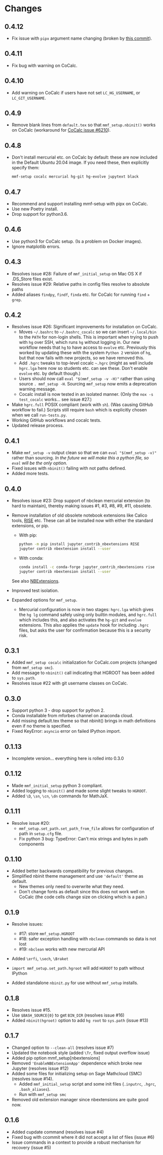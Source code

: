 Changes
=======
## 0.4.12
- Fix issue with `pipx` argument name changing (broken by 
  [this commit](https://github.com/pypa/pipx/commit/7274ee47ba3ca0315e3ae92e5e1d26c66241a394)).
  
## 0.4.11
- Fix bug with warning on CoCalc.

## 0.4.10
- Add warning on CoCalc if users have not set `LC_HG_USERNAME`, or `LC_GIT_USERNAME`.

## 0.4.9
- Remove blank lines from `default.tex` so that `mmf_setup.nbinit()` works on CoCalc
  (workaround for [CoCalc issue #6210][]).
  
[CoCalc issue #6210]: <https://github.com/sagemathinc/cocalc/issues/6210>

## 0.4.8
- Don't install mercurial etc. on CoCalc by default: these are now included in the
  Default Ubuntu 20.04 image.  If you need these, then explicitly specify them:
  
  ```bash
  mmf-setup cocalc mercurial hg-git hg-evolve jupytext black
  ```
  
## 0.4.7

- Recommend and support installing mmf-setup with pipx on CoCalc.
- Use new Poetry install.
- Drop support for python3.6.

## 0.4.6

- Use python3 for CoCalc setup.  (Is a problem on Docker images).
- Ignore matplotlib errors.

## 0.4.3

- Resolves issue #28: Failure of `mmf_initial_setup` on Mac OS X if .DS_Store files exist.
- Resolves issue #29: Relative paths in config files resolve to absolute paths
- Added aliases `findpy`, `findf`, `finda` etc. for CoCalc for running `find` + `grep`.

## 0.4.2

- Resolves issue #26: Significant improvements for installation on CoCalc.
  - Moves `~/.bashrc` to `~/.bashrc_cocalc` so we can insert `~/.local/bin` to the
    `PATH` for non-login shells.  This is important when trying to push with `hg` over
    SSH, which runs `hg` without logging in.  Our new workflow needs that `hg` to have
    access to `evolve` etc.   Previously this worked by updating these with the system
    `Python 2` version of `hg`, but that now fails with new projects, so we have removed
    this.
  - Add `.hgrc` tweaks to top-level cocalc `~.hgrc` (might as well include `hgrc.lga`
    here now so students etc. can see these.  Don't enable `evolve` etc. by default
    though.)
  - Users should now call `eval "$(mmf_setup -v -H)"` rather than using source
    `. mmf_setup -H`.  Sourcing `mmf_setup` now emits a deprecation warning message.
  - Cocalc install is now tested in an isolated manner.  (Only the `nox -s test_cocalc`
    works... see issue #27.)
- Make `hgrc.full` POSIX compliant (work with `sh`).  (Was causing GitHub workflow to
  fail.)  Scripts still require `bash` which is explicitly chosen when we call
  `run-tests.py`.
- Working GitHub workflows and cocalc tests.
- Updated release process.

## 0.4.1

- Make `mmf_setup -v` output clean so that we can `eval "$(mmf_setup -v)"` rather than
  sourcing. *In the future we will make this a python file, so `eval` will be the only
  option.*
- Fixed issues with `nbinit()` failing with not paths defined.
- Added more tests.

## 0.4.0

- Resolves issue #23: Drop support of nbclean mercurial extension (to hard to
  maintain), thereby making issues #1, #3, #8, #9, #11, obsolete.
- Remove installation of old obsolete notebook extensions like Calico tools,
  [RISE](https://rise.readthedocs.io/en/stable/installation.html) etc. These can all be
  installed now with either the standard extensions, or pip. 
    * With pip:
    
        ```bash
        python -m pip install jupyter_contrib_nbextensions RISE
        jupyter contrib nbextension install --user
        ```
       
    * With conda:

        ```bash
        conda install -c conda-forge jupyter_contrib_nbextensions rise
        jupyter contrib nbextension install --user
        ```
  See also
  [NBExtensions](https://github.com/ipython-contrib/jupyter_contrib_nbextensions).
  
- Improved test isolation.
- Expanded options for `mmf_setup`.
    - Mercurial configuration is now in two stages: `hgrc.lga` which gives the `hg lg`
      command safely using only builtin modules, and `hgrc.full` which includes this,
      and also activates the `hg-git` and `evolve` extensions.  This also applies the
      `update` hook for including `.hgrc` files, but asks the user for confirmation
      because this is a security risk.
    
## 0.3.1
- Added `mmf_setup cocalc` initialization for CoCalc.com projects
  (changed from `mmf_setup smc`).
- Add message to `nbinit()` call indicating that HGROOT has been added
  to `sys.path`.
- Resolves issue #22 with git username classes on CoCalc. 

## 0.3.0
- Support python 3 - drop support for python 2.
- Conda installable from mforbes channel on anaconda cloud.
- Add missing default.tex theme so that nbinit() brings in math definitions even if no
  theme is specified.
- Fixed KeyError: `asyncio` error on failed IPython import.

## 0.1.13
- Incomplete version... everything here is rolled into 0.3.0

## 0.1.12
- Made `mmf_initial_setup` python 3 compliant.
- Added logging to `nbinit()` and made some slight tweaks to `HGROOT`.
- Added `\D`, `\sn`, `\cn`, `\dn` commands for MathJaX.

## 0.1.11
- Resolve issue #20:
    - `mmf_setup.set_path.set_path_from_file` allows for configuration of path in
      `setup.cfg` file.
    - Fix python 3 bug: TypeError: Can't mix strings and bytes in path components

## 0.1.10
- Added better backwards compatibility for previous changes.
- Simplified nbinit theme management and use `'default'` theme as default.
    - New themes only need to overwrite what they need.
    - Don't change fonts as default since this does not work well on CoCalc (the code
      cells change size on clicking which is a pain.)

## 0.1.9
- Resolve issues:
    - \#17: store `mmf_setup.HGROOT`
    - \#18: safer exception handling with `nbclean` commands so data is not lost
    - \#19: `nbclean` works with new mercurial API

- Added `\erfi`, `\sech`, `\Braket`
- `import mmf_setup.set_path.hgroot` will add `HGROOT` to path without IPython
- Added standalone `nbinit.py` for use without `mmf_setup` installs.

## 0.1.8
- Resolves issue #15.
- Use `$BASH_SOURCE{0}` to get `BIN_DIR` (resolves issue #16)
- Added `nbinit(hgroot)` option to add `hg root` to `sys.path` (issue #13)

## 0.1.7
- Changed option to `--clean-all` (resolves issue #7)
- Updated the notebook style (added `\Tr`, fixed output overflow issue)
- Added pip option mmf_setup[nbextensions]
- Removed `'EnableNBExtensionApp'` dependence which broke new Jupyter (resolves issue
  #12)
- Added some files for initializing setup on Sage Mathcloud (SMC) (resolves issue #14).
    - Added `mmf_initial_setup` script and some init files (`.inputrc`, `.hgrc`,
      `.bash_aliases`).
    - Run with `mmf_setup smc`
- Removed old extension manager since nbextensions are quite good now.

## 0.1.6
- Added cupdate command (resolves issue #4)
- Fixed bug with ccommit where it did not accept a list of files
  (issue #6)
- Issue commands in a context to provide a robust mechanism for
  recovery (issue #5)
